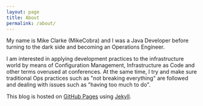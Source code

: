 ```yaml
---
layout: page
title: About
permalink: /about/
---
```


My name is Mike Clarke (MikeCobra) and I was a Java Developer before turning to the dark side and becoming an Operations Engineer.

I am interested in applying development practices to the infrastructure world by means of Configuration Management, Infrastructure as Code and other terms overused at conferences. At the same time, I try and make sure traditional Ops practices such as "not breaking everything" are followed and dealing with issues such as "having too much to do".

This blog is hosted on [GitHub Pages](https://pages.github.com/) using [Jekyll](https://jekyllrb.com/).
